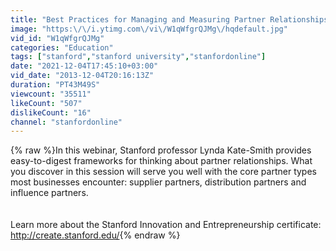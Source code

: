 ```yaml
---
title: "Best Practices for Managing and Measuring Partner Relationships"
image: "https:\/\/i.ytimg.com\/vi\/W1qWfgrQJMg\/hqdefault.jpg"
vid_id: "W1qWfgrQJMg"
categories: "Education"
tags: ["stanford","stanford university","stanfordonline"]
date: "2021-12-04T17:45:10+03:00"
vid_date: "2013-12-04T20:16:13Z"
duration: "PT43M49S"
viewcount: "35511"
likeCount: "507"
dislikeCount: "16"
channel: "stanfordonline"
---
```

{% raw %}In this webinar, Stanford professor Lynda Kate-Smith provides easy-to-digest frameworks for thinking about partner relationships. What you discover in this session will serve you well with the core partner types most businesses encounter: supplier partners, distribution partners and influence partners. <br /><br /><br />Learn more about the Stanford Innovation and Entrepreneurship certificate: <a rel="nofollow" target="blank" href="http://create.stanford.edu/">http://create.stanford.edu/</a>{% endraw %}
